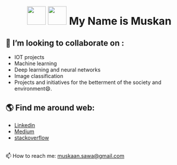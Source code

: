 # <p align="center" >   <img src = "https://media.giphy.com/media/3ohs4f2bZ4jSd2q5tS/giphy.gif" width=50 height=50 /> <img src="https://media.giphy.com/media/zJ3V6Ot51H8Y0/giphy.gif" height=50 width="50"/> My Name is Muskan   </p>
<!--


- 🔭 I’m currently working on ...
- 🌱 I’m currently learning ...
- 👯 I’m looking to collaborate on ...
- 🤔 I’m looking for help with ...
- 💬 Ask me about ...
- 📫 How to reach me: ...
- 😄 Pronouns: ...
- ⚡ Fun fact: ...
https://giphy.com/search/transparent-hi
https://media.giphy.com/media/dxn6fRlTIShoeBr69N/giphy.gif
-->

## 👯 I’m looking to collaborate on  :<br>
* IOT projects
* Machine learning 
* Deep learning and neural networks
* Image classification
* Projects and initiatives for the betterment of the society and environment😄.

## 🌎 Find me around web:
* [Linkedin](https://www.linkedin.com/in/muskan-sawa-037758151/)
* [Medium](https://muskaan-sawa.medium.com/)
* [stackoverflow](https://stackoverflow.com/users/12084755/muskan-litw)
<!--* [Leetcode](https://leetcode.com/muskan_sawa26/) -->

<br>📫 How to reach me: muskaan.sawa@gmail.com
